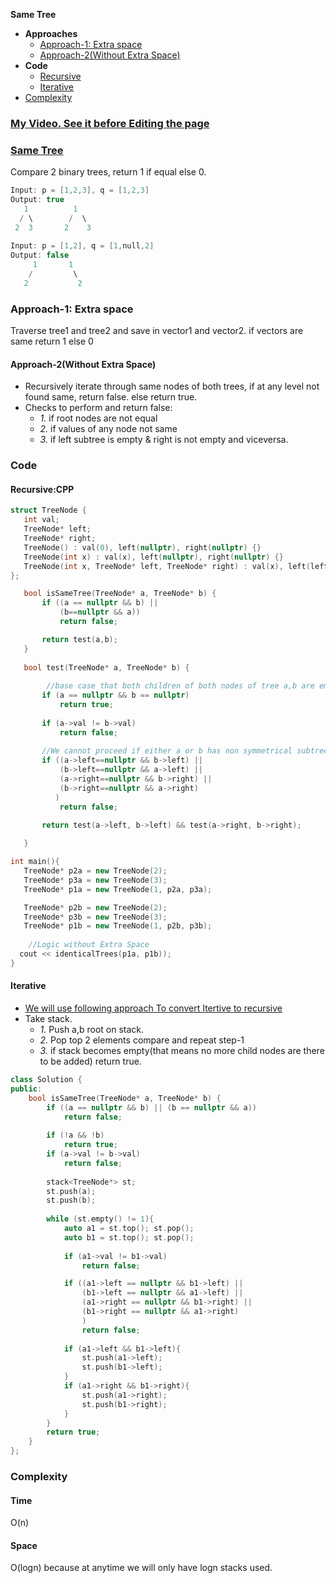 **Same Tree**
- **Approaches**
  - [Approach-1: Extra space](#a1)
  - [Approach-2(Without Extra Space)](#a2)
- **Code**
  - [Recursive](#r)
  - [Iterative](#it)
- [Complexity](#comp)

### [My Video. See it before Editing the page](https://youtu.be/ZTNCu_IiuZc)

### [Same Tree](https://leetcode.com/problems/same-tree/)
Compare 2 binary trees, return 1 if equal else 0.
```c
Input: p = [1,2,3], q = [1,2,3]
Output: true
   1          1
  / \        /  \
 2  3       2    3
    
Input: p = [1,2], q = [1,null,2]
Output: false
     1       1
    /         \
   2           2
```

<a name=a1></a>
### Approach-1: Extra space
Traverse tree1 and tree2 and save in vector1 and vector2. if vectors are same return 1 else 0

<a name=a2></a>
#### Approach-2(Without Extra Space)
- Recursively iterate through same nodes of both trees, if at any level not found same, return false. else return true.
- Checks to perform and return false:
  - _1._ if root nodes are not equal
  - _2._ if values of any node not same
  - _3._ if left subtree is empty & right is not empty and viceversa.

### Code
<a name=r></a>
#### Recursive:CPP
 ```cpp
struct TreeNode {
    int val;
    TreeNode* left;
    TreeNode* right;
    TreeNode() : val(0), left(nullptr), right(nullptr) {}
    TreeNode(int x) : val(x), left(nullptr), right(nullptr) {}
    TreeNode(int x, TreeNode* left, TreeNode* right) : val(x), left(left), right(right) {}
};

    bool isSameTree(TreeNode* a, TreeNode* b) {
        if ((a == nullptr && b) ||
            (b==nullptr && a))
            return false;

        return test(a,b);
    }
    
    bool test(TreeNode* a, TreeNode* b) {
    
         //base case that both children of both nodes of tree a,b are empty
        if (a == nullptr && b == nullptr)
            return true;
        
        if (a->val != b->val)
            return false;
            
        //We cannot proceed if either a or b has non symmetrical subtrees under
        if ((a->left==nullptr && b->left) ||
            (b->left==nullptr && a->left) ||
            (a->right==nullptr && b->right) ||
            (b->right==nullptr && a->right)
           )
            return false;
        
        return test(a->left, b->left) && test(a->right, b->right);

    }

int main(){
    TreeNode* p2a = new TreeNode(2);
    TreeNode* p3a = new TreeNode(3);
    TreeNode* p1a = new TreeNode(1, p2a, p3a);

    TreeNode* p2b = new TreeNode(2);
    TreeNode* p3b = new TreeNode(3);
    TreeNode* p1b = new TreeNode(1, p2b, p3b);
    
     //Logic without Extra Space
   cout << identicalTrees(p1a, p1b));
}
```

<a name=i></a>
#### Iterative
- [We will use following approach To convert Itertive to recursive](/DS_Questions/Algorithms/Recursion/README.md#ci)
- Take stack.
  - _1._ Push a,b root on stack.
  - _2._ Pop top 2 elements compare and repeat step-1
  - _3._ if stack becomes empty(that means no more child nodes are there to be added) return true.
```cpp
class Solution {
public:
    bool isSameTree(TreeNode* a, TreeNode* b) {
        if ((a == nullptr && b) || (b == nullptr && a))
            return false;
        
        if (!a && !b)
            return true;
        if (a->val != b->val)
            return false;
        
        stack<TreeNode*> st;
        st.push(a);
        st.push(b);
        
        while (st.empty() != 1){
            auto a1 = st.top(); st.pop();
            auto b1 = st.top(); st.pop();
            
            if (a1->val != b1->val)
                return false;

            if ((a1->left == nullptr && b1->left) ||
                (b1->left == nullptr && a1->left) ||
                (a1->right == nullptr && b1->right) ||
                (b1->right == nullptr && a1->right)
                )
                return false;
        
            if (a1->left && b1->left){
                st.push(a1->left);
                st.push(b1->left);
            }
            if (a1->right && b1->right){
                st.push(a1->right);
                st.push(b1->right);
            }
        }
        return true;
    }
};
```

<a name=comp></a>
### Complexity
#### Time
O(n)
#### Space
O(logn) because at anytime we will only have logn stacks used.
